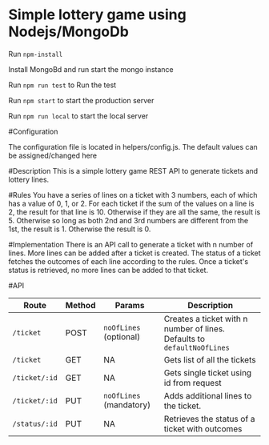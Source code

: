 # Simple lottery game using Nodejs/MongoDb

Run `npm-install`

Install MongoBd and run start the mongo instance

Run `npm run test` to Run the test

Run `npm start` to start the production server

Run `npm run local` to start the local server

#Configuration

The configuration file is located in helpers/config.js. The default values can be assigned/changed here

#Description
This is a simple lottery game REST API to generate tickets and lottery lines. 

#Rules
You have a series of lines on a ticket with 3 numbers, each of which has a value of 0, 1, or 2.
For each ticket if the sum of the values on a line is 2, the result for that line is 10. Otherwise
if they are all the same, the result is 5. Otherwise so long as both 2nd and 3rd numbers are
different from the 1st, the result is 1. Otherwise the result is 0.

#Implementation
There is an API call to generate a ticket with n number of lines. More lines can be added after a ticket is created. The status of a ticket fetches the outcomes of each line according to the rules. Once a ticket's status is retrieved, no more lines can be added to that ticket.

#API

| Route | Method | Params | Description | 
| ------------- | ------------- | ------------- | ------------- |
| `/ticket`  | POST  | `noOfLines` (optional) | Creates a ticket with n number of lines. Defaults to `defaultNoOfLines` |
| `/ticket`  | GET  | NA | Gets list of all the tickets
| `/ticket/:id`  | GET  | NA | Gets single ticket using id from request
| `/ticket/:id`  | PUT  | `noOfLines` (mandatory) | Adds additional lines to the ticket.
| `/status/:id`  | PUT  | NA | Retrieves the status of a ticket with outcomes
 
